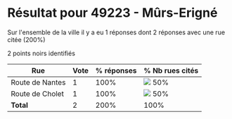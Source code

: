 # Résultat pour 49223 - Mûrs-Erigné

Sur l'ensemble de la ville il y a eu 1 réponses dont 2 réponses avec une rue citée (200%)

2 points noirs identifiés

| Rue | Vote | % réponses | % Nb rues cités|
|-----|------|------------|----------------|
| Route de Nantes | 1 | 100% | <img src="../../img/bar_50.gif" />&nbsp;50%|
| Route de Cholet | 1 | 100% | <img src="../../img/bar_50.gif" />&nbsp;50%|
| **Total** | 2 | 200% | 100%|
